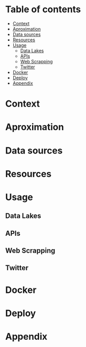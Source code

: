 Table of contents
=================
   * [Context](#context)
   * [Aproximation](#aproximation)
   * [Data sources](#data_sources)
   * [Resources](#resources)
   * [Usage](#usage)
      * [Data Lakes](#data_lakes)
      * [APIs](#apis)
      * [Web Scrapping](#web-scrapping)
      * [Twitter](#twitter)
   * [Docker](#docker)
   * [Deploy](#deploy)
   * [Appendix](#appendix)

Context
=================

Aproximation
=================

Data sources
=================

Resources
=================

Usage
=================

Data Lakes
-----

APIs
-----

Web Scrapping
-----

Twitter
-----

Docker
=================

Deploy
=================

Appendix
=================
